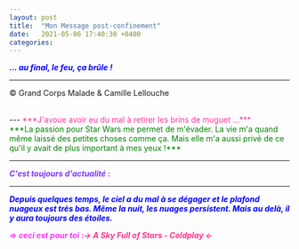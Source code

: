 ```yaml
---
layout: post
title:  "Mon Message post-confinement"
date:   2021-05-06 17:40:30 +0400
categories: 
---
```



<span style="color: blue">***... au final, le feu, ça brûle !***</span>
<br/>


---
&copy;  Grand Corps Malade & Camille Lellouche

<br>
---
<span style="color: #ff3396">***J'avoue avoir eu du mal à retirer les brins de muguet ...***</span>


<br>
<span style="color: green">***La passion pour Star Wars me permet de m'évader. La vie m'a quand même laissé des petites choses comme ça. Mais elle m'a aussi privé de ce qu'il y avait de plus important à mes yeux !***</span>



<br>

---
<span style="color: #8033ff">***C'est toujours d'actualité :***</span>

---
<span style="color: blue">***Depuis quelques temps, le ciel a du mal à se dégager et le plafond nuageux est très bas. Même la nuit, les nuages persistent. Mais au delà, il y aura toujours des étoiles.***</span>

<span style="color: #ff33f9">***=> ceci est pour toi :***</span><span style="color: #ff338d">***-> A Sky Full of Stars - Coldplay <-***</span>
  